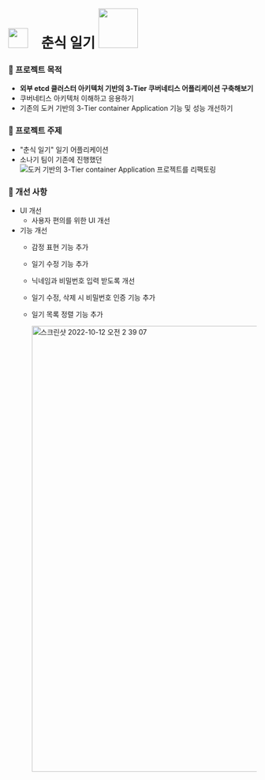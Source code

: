 # <img style="weight:40px;height:40px;margin-right:20px" src="https://user-images.githubusercontent.com/54930365/195153805-2460bddc-a0f1-49e7-8a43-df5ede83bac2.png"> 춘식 일기 <img style="weight:80px;height:80px" src="https://user-images.githubusercontent.com/54930365/195151501-5a62e682-7c91-40bf-91d3-a9d8c34583ed.png">
### 🔶 프로젝트 목적  
- __외부 etcd 클러스터 아키텍처 기반의 3-Tier 쿠버네티스 어플리케이션 구축해보기__    
- 쿠버네티스 아키텍처 이해하고 응용하기   
- 기존의 도커 기반의 3-Tier container Application 기능 및 성능 개선하기   


### 🔶 프로젝트 주제   
- "춘식 일기" 일기 어플리케이션  
- 소나기 팀이 기존에 진행했던 ![도커 기반의 3-Tier container Application 프로젝트](https://github.com/KCS-S1-2nd-3team/dcompose-v2.git)를 리팩토링  

### 🔶 개선 사항
- UI 개선
  - 사용자 편의를 위한 UI 개선
- 기능 개선  
  - 감정 표현 기능 추가 
  - 일기 수정 기능 추가 
  - 닉네임과 비밀번호 입력 받도록 개선   
  - 일기 수정, 삭제 시 비밀번호 인증 기능 추가 
  - 일기 목록 정렬 기능 추가  
  
    <img width="902" alt="스크린샷 2022-10-12 오전 2 39 07" src="https://user-images.githubusercontent.com/54930365/195161679-dcd246a7-cff0-4c3a-8dc8-4f1f3a52114c.png">





